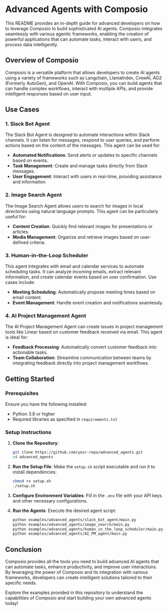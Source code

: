 # Advanced Agents with Composio

This README provides an in-depth guide for advanced developers on how to leverage Composio to build sophisticated AI agents. Composio integrates seamlessly with various agentic frameworks, enabling the creation of powerful applications that can automate tasks, interact with users, and process data intelligently.

## Overview of Composio

Composio is a versatile platform that allows developers to create AI agents using a variety of frameworks such as Langchain, LlamaIndex, CrewAI, AG2 (Formerly AutoGen), and OpenAI. With Composio, you can build agents that can handle complex workflows, interact with multiple APIs, and provide intelligent responses based on user input.

## Use Cases

### 1. Slack Bot Agent

The Slack Bot Agent is designed to automate interactions within Slack channels. It can listen for messages, respond to user queries, and perform actions based on the content of the messages. This agent can be used for:

- **Automated Notifications**: Send alerts or updates to specific channels based on events.
- **Task Management**: Create and manage tasks directly from Slack messages.
- **User Engagement**: Interact with users in real-time, providing assistance and information.

### 2. Image Search Agent

The Image Search Agent allows users to search for images in local directories using natural language prompts. This agent can be particularly useful for:

- **Content Creation**: Quickly find relevant images for presentations or articles.
- **Media Management**: Organize and retrieve images based on user-defined criteria.

### 3. Human-in-the-Loop Scheduler

This agent integrates with email and calendar services to automate scheduling tasks. It can analyze incoming emails, extract relevant information, and create calendar events based on user confirmation. Use cases include:

- **Meeting Scheduling**: Automatically propose meeting times based on email content.
- **Event Management**: Handle event creation and notifications seamlessly.

### 4. AI Project Management Agent

The AI Project Management Agent can create issues in project management tools like Linear based on customer feedback received via email. This agent is ideal for:

- **Feedback Processing**: Automatically convert customer feedback into actionable tasks.
- **Team Collaboration**: Streamline communication between teams by integrating feedback directly into project management workflows.

## Getting Started

### Prerequisites

Ensure you have the following installed:

- Python 3.8 or higher
- Required libraries as specified in `requirements.txt`

### Setup Instructions

1. **Clone the Repository**:
   ```sh
   git clone https://github.com/your-repo/advanced_agents.git
   cd advanced_agents
   ```

2. **Run the Setup File**:
   Make the `setup.sh` script executable and run it to install dependencies:
   ```sh
   chmod +x setup.sh
   ./setup.sh
   ```

3. **Configure Environment Variables**:
   Fill in the `.env` file with your API keys and other necessary configurations.

4. **Run the Agents**:
   Execute the desired agent script:
   ```sh
   python examples/advanced_agents/slack_bot_agent/main.py
   python examples/advanced_agents/image_search/main.py
   python examples/advanced_agents/human_in_the_loop_scheduler/main.py
   python examples/advanced_agents/AI_PM_agent/main.py
   ```

## Conclusion

Composio provides all the tools you need to build advanced AI agents that can automate tasks, enhance productivity, and improve user interactions. By leveraging the power of Composio and its integration with various frameworks, developers can create intelligent solutions tailored to their specific needs.

Explore the examples provided in this repository to understand the capabilities of Composio and start building your own advanced agents today!
